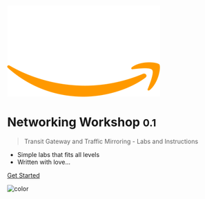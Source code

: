 ![logo](_media/AWSlogo.png)

# Networking Workshop <small>0.1</small>

> Transit Gateway and Traffic Mirroring - Labs and Instructions

- Simple labs that fits all levels
- Written with love...

[Get Started](init.md)

<!-- background color -->

![color](#161E2D)
